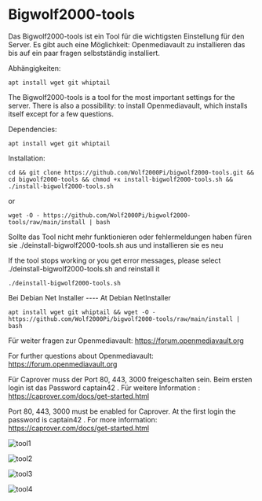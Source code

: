 # Bigwolf2000-tools

Das Bigwolf2000-tools ist ein Tool für die wichtigsten Einstellung für den Server.
Es gibt auch eine Möglichkeit: 
Openmediavault zu installieren das bis auf ein paar fragen selbstständig installiert.

Abhängigkeiten: 
``` 
apt install wget git whiptail
```

The Bigwolf2000-tools is a tool for the most important settings for the server.
There is also a possibility:
to install Openmediavault, which installs itself except for a few questions.

Dependencies: 
``` 
apt install wget git whiptail
```
Installation:
```
cd && git clone https://github.com/Wolf2000Pi/bigwolf2000-tools.git && cd bigwolf2000-tools && chmod +x install-bigwolf2000-tools.sh && ./install-bigwolf2000-tools.sh
```
or
```
wget -O - https://github.com/Wolf2000Pi/bigwolf2000-tools/raw/main/install | bash
```

Sollte das Tool nicht mehr funktionieren oder fehlermeldungen haben füren sie ./deinstall-bigwolf2000-tools.sh aus und installieren sie es neu

If the tool stops working or you get error messages, please select ./deinstall-bigwolf2000-tools.sh and reinstall it
```
./deinstall-bigwolf2000-tools.sh
```

Bei Debian Net Installer ---- At Debian NetInstaller

```
apt install wget git whiptail && wget -O - https://github.com/Wolf2000Pi/bigwolf2000-tools/raw/main/install | bash
```
Für weiter fragen zur Openmediavault: https://forum.openmediavault.org

For further questions about Openmediavault: https://forum.openmediavault.org

Für Caprover muss der Port 80, 443, 3000 freigeschalten sein. Beim ersten login ist das Password captain42 . 
Für weitere Information : https://caprover.com/docs/get-started.html

Port 80, 443, 3000 must be enabled for Caprover. At the first login the password is captain42 .
For more information: https://caprover.com/docs/get-started.html

![tool1](https://user-images.githubusercontent.com/17816568/188281200-8337102b-3a96-400e-9cec-7989e609445f.JPG)

![tool2](https://user-images.githubusercontent.com/17816568/188281411-edc64f9c-e172-49a6-9c0f-ab2812dbef89.JPG)

![tool3](https://user-images.githubusercontent.com/17816568/188281412-c7f8eb3c-0900-4b5d-aa3d-6f6b620b9bb9.JPG)

![tool4](https://user-images.githubusercontent.com/17816568/188281413-5a932493-acca-4247-ab96-bbf1b28c1a06.JPG)


